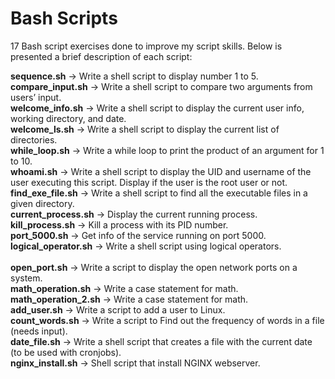 # Bash Scripts

17 Bash script exercises done to improve my script skills. Below is presented a brief description of each script:

**sequence.sh**	-> Write a shell script to display number 1 to 5.<br> 
**compare_input.sh**	-> Write a shell script to compare two arguments from users’ input.<br> 
**welcome_info.sh**	-> Write a shell script to display the current user info, working directory, and date.<br> 
**welcome_ls.sh** -> Write a shell script to display the current list of directories.<br> 
**while_loop.sh**	-> Write a while loop to print the product of an argument for 1 to 10.<br> 
**whoami.sh**	-> Write a shell script to display the UID and username of the user executing this script. Display if the user is the root user or not.<br> 
**find_exe_file.sh**	-> Write a shell script to find all the executable files in a given directory.<br> 
**current_process.sh**	-> Display the current running process.<br> 
**kill_process.sh**	-> Kill a process with its PID number.<br> 
**port_5000.sh**	-> Get info of the service running on port 5000.<br> 
**logical_operator.sh**	-> Write a shell script using logical operators.<br> 	
**open_port.sh**	-> Write a script to display the open network ports on a system.<br> 
**math_operation.sh**	-> Write a case statement for math.<br> 
**math_operation_2.sh**	-> Write a case statement for math.<br> 
**add_user.sh**	-> Write a script to add a user to Linux.<br> 
**count_words.sh**	-> Write a script to Find out the frequency of words in a file (needs input).<br> 
**date_file.sh** ->	Write a shell script that creates a file with the current date (to be used with cronjobs).<br> 
**nginx_install.sh** -> Shell script that install NGINX webserver.<br>

